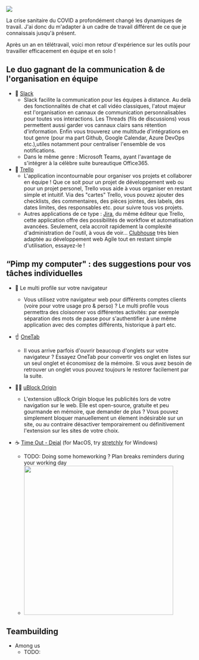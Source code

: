 ![](https://lh3.googleusercontent.com/mjvjQk7HC8g9UiYSrzzs11U4-Wg18o196ZK6ZhNqMdLUmO-wI_rxj27nDz7NUUUy7Dc5A41n1b-tTjiDRNM4Es3LMA=w640-h400-e365-rj-sc0x00ffffff)


La crise sanitaire du COVID a profondément changé les dynamiques de travail. J'ai donc du m'adapter à un cadre de travail différent de ce que je connaissais jusqu'à présent. 

Après un an en télétravail, voici mon retour d'expérience sur les outils pour travailler efficacement en équipe et en solo !

## Le duo gagnant de la communication & de l'organisation en équipe
- 👋 [Slack](https://slack.com/)
  -  Slack facilite la communication pour les équipes à distance. Au delà des fonctionnalités de chat et call vidéo classiques, l'atout majeur est l'organisation en cannaux de communication personnalisables pour toutes vos interactions. Les Threads (fils de discussions) vous permettent aussi garder vos cannaux clairs sans rétention d'information. Enfin vous trouverez une multitude d'intégrations en tout genre (pour ma part Github, Google Calendar, Azure DevOps etc.),utiles notamment pour centraliser l'ensemble de vos notifications.
  - Dans le même genre : Microsoft Teams, ayant l'avantage de s'intégrer à la célèbre suite bureautique Office365.
- 🎯 [Trello](https://trello.com/)
  - L'application incontournable pour organiser vos projets et collaborer en équipe ! Que ce soit pour un projet de développement web ou pour un projet personel, Trello vous aide à vous organiser en restant simple et intuitif. Via des "cartes" Trello, vous pouvez ajouter des checklists, des commentaires, des pièces jointes, des labels, des dates limites, des responsables etc. pour suivre tous vos projets.
  - Autres applications de ce type : [Jira](https://www.atlassian.com/software/jira), du même éditeur que Trello, cette application offre des possibilités de workflow et automatisation avancées. Seulement, cela accroit rapidement la complexité d'administration de l'outil, à vous de voir...
  [Clubhouse](https://clubhouse.io/) très bien adaptée au développement web Agile tout en restant simple d'utilisation, essayez-le ! 

## “Pimp my computer" : des suggestions pour vos tâches individuelles 

- 🤹 Le multi profile sur votre navigateur 
  - Vous utilisez votre navigateur web pour différents comptes clients (voire pour votre usage pro & perso) ? Le multi profile vous permettra des cloisonner vos différentes activités: par exemple séparation des mots de passe pour s'authentifier à une même application avec des comptes différents, historique à part etc. 
- ☝️ [OneTab](https://www.one-tab.com/)
  - Il vous arrive parfois d'ouvrir beaucoup d'onglets sur votre navigateur ? Essayez OneTab pour convertir vos onglet en listes sur un seul onglet et économisez de la mémoire. Si vous avez besoin de retrouver un onglet vous pouvez toujours le restorer facilement par la suite.
  <!-- - You are often using (way) too many tabs simultaneously ? Try OneTab to convert all of your tabs into a list. When you need to access the tabs again, you can either restore them individually or all at once. When your tabs are in the OneTab list, "you will save up to 95% of memory" ! --> 

- 🙅‍♂️ [uBlock Origin](https://ublockorigin.com/)
  - L'extension uBlock Origin bloque les publicités lors de votre navigation sur le web. Elle est open-source, gratuite et peu gourmande en mémoire, que demander de plus ? Vous pouvez simplement bloquer manuellement un élement indésirable sur un site, ou au contraire désactiver temporairement ou définitivement l'extension sur les sites de votre choix.

  <!-- - uBlock Origin is a free, open-source ad content blocker going easy on CPU and memory -->
 
- ☕️ [Time Out - Dejal](https://www.dejal.com/timeout/) (for MacOS, try [stretchly](https://hovancik.net/stretchly/) for Windows)
  - TODO: Doing some homeworking ? Plan breaks reminders during your working day
  - <img src="https://www.dejal.com/timeout/images/other/schedule.png" alt="" width="400"/>

## Teambuilding

- Among us 
  - TODO: 
<!-- - Morning meeting ?  -->